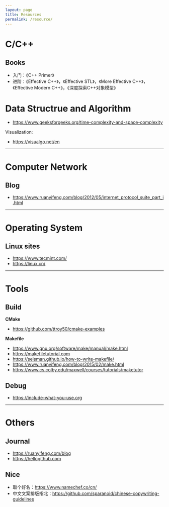 ```yaml
---
layout: page
title: Resources
permalink: /resource/
---
```


# C/C++
## Books
- 入门：《C++ Primer》
- 进阶：《Effective C++》，《Effective STL》，《More Effective C++》，《Effective Modern C++》，《深度探索C++对象模型》

# Data Structrue and Algorithm
- https://www.geeksforgeeks.org/time-complexity-and-space-complexity

Visualization:

- https://visualgo.net/en

-----------------------------------------------------------------

# Computer Network
## Blog
- https://www.ruanyifeng.com/blog/2012/05/internet_protocol_suite_part_i.html

-----------------------------------------------------------------

# Operating System
## Linux sites
- https://www.tecmint.com/
- https://linux.cn/

-----------------------------------------------------------------
# Tools
## Build
**CMake**
- https://github.com/ttroy50/cmake-examples

**Makefile**

- https://www.gnu.org/software/make/manual/make.html
- https://makefiletutorial.com
- https://seisman.github.io/how-to-write-makefile/
- https://www.ruanyifeng.com/blog/2015/02/make.html
- https://www.cs.colby.edu/maxwell/courses/tutorials/maketutor

## Debug

- https://include-what-you-use.org

-----------------------------------------------------------------
# Others
## Journal
- https://ruanyifeng.com/blog
- https://hellogithub.com

## Nice
- 取个好名：https://www.namechef.co/cn/
- 中文文案排版指北：https://github.com/sparanoid/chinese-copywriting-guidelines